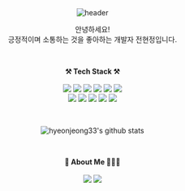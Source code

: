 <div align="center">
    <img src="https://capsule-render.vercel.app/api?type=wave&amp;color=auto&amp;height=300&amp;section=header&amp;text=welcome&amp;fontSize=80&amp;animation=fadeIn&amp;fontAlignY=38&amp;desc=hyeonjeong33's%20GitHub%20Profile&amp;descAlignY=51&amp;descAlign=62"
        referrerpolicy="no-referrer" alt="header">
    <p>
        안녕하세요!<br />
        긍정적이며 소통하는 것을 좋아하는 개발자 전현정입니다.
    </p><br />
    <p>
        <strong>⚒️ Tech Stack ⚒️</strong>
        <br /><br />
        <img src="https://img.shields.io/badge/Typescript-3178C6?style=flat-square&logo=Typescript&logoColor=white" />
        <img src="https://img.shields.io/badge/Nodejs-339933?style=flat-square&logo=Nodedotjs&logoColor=white" />
        <img src="https://img.shields.io/badge/Nestjs-E0234E?style=flat-square&logo=Nestjs&logoColor=white" />
        <img src="https://img.shields.io/badge/Graphql-E10098?style=flat-square&logo=Graphql&logoColor=white" />
        <img src="https://img.shields.io/badge/React-61DAFB?style=flat-square&logo=React&logoColor=white" />
        <img src="https://img.shields.io/badge/Nextjs-527FFF?style=flat-square&logo=Next.js&logoColor=white" />
        <br>
        <img src="https://img.shields.io/badge/Puppeteer-40B5A4?style=flat-square&logo=Puppeteer&logoColor=white" />
        <img src="https://img.shields.io/badge/Electron-47848F?style=flat-square&logo=Electron&logoColor=white" />
        <img src="https://img.shields.io/badge/Git-F05032?style=flat-square&logo=Git&logoColor=white" />
        <img src="https://img.shields.io/badge/Nginx-009639?style=flat-square&logo=Nginx&logoColor=white" />
        <img src="https://img.shields.io/badge/AWS-232F3E?style=flat-square&logo=AmazonAWS&logoColor=white" />
    </p><br />
    <p>
        <img src="https://github-readme-stats.vercel.app/api?username=hyeonjeong33&amp;show_icons=true"
            referrerpolicy="no-referrer" alt="hyeonjeong33's github stats">
    </p><br />
    <p>
        <strong>🌊 About Me 🏄🏻‍♀️</strong>
        <br /><br />
      <a href="https://velog.io/@hyeonjeong33" target="_blank"><img src="https://img.shields.io/badge/Velog-20c997?style=flat-square&logo=Vimeo&logoColor=white"/></a>
        <a href="mailto:hyeonjeong93@gmail.com">
            <img src="https://img.shields.io/badge/hyeonjeong93@gmail.com-d14836?style=flat-square&logo=Gmail&logoColor=white" />
        </a>
    </p>
</div>
